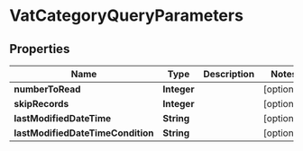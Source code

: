 
# VatCategoryQueryParameters

## Properties
Name | Type | Description | Notes
------------ | ------------- | ------------- | -------------
**numberToRead** | **Integer** |  |  [optional]
**skipRecords** | **Integer** |  |  [optional]
**lastModifiedDateTime** | **String** |  |  [optional]
**lastModifiedDateTimeCondition** | **String** |  |  [optional]




